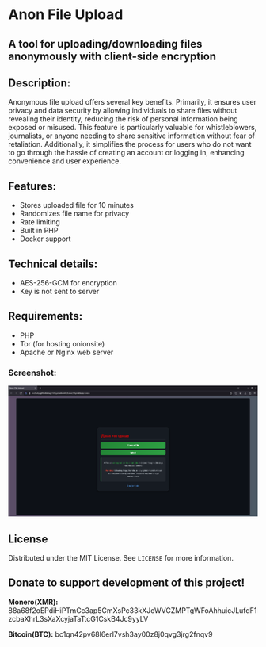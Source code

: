 # Anon File Upload
## A tool for uploading/downloading files anonymously with client-side encryption
<!-- DESCRIPTION -->
## Description:

Anonymous file upload offers several key benefits. Primarily, it ensures user privacy and data security by allowing individuals to share files without revealing their identity, reducing the risk of personal information being exposed or misused. This feature is particularly valuable for whistleblowers, journalists, or anyone needing to share sensitive information without fear of retaliation. Additionally, it simplifies the process for users who do not want to go through the hassle of creating an account or logging in, enhancing convenience and user experience.

<!-- FEATURES -->
## Features:

- Stores uploaded file for 10 minutes
- Randomizes file name for privacy
- Rate limiting
- Built in PHP
- Docker support

## Technical details:

- AES-256-GCM for encryption
- Key is not sent to server

<!-- REQUIREMENTS -->
## Requirements:

- PHP
- Tor (for hosting onionsite)
- Apache or Nginx web server

<!-- SCREENSHOT -->
### Screenshot:

![screenshot](image.png)

<!-- LICENSE -->
## License

Distributed under the MIT License. See `LICENSE` for more information.

## Donate to support development of this project!

**Monero(XMR):** 88a68f2oEPdiHiPTmCc3ap5CmXsPc33kXJoWVCZMPTgWFoAhhuicJLufdF1zcbaXhrL3sXaXcyjaTaTtcG1CskB4Jc9yyLV

**Bitcoin(BTC):** bc1qn42pv68l6erl7vsh3ay00z8j0qvg3jrg2fnqv9
